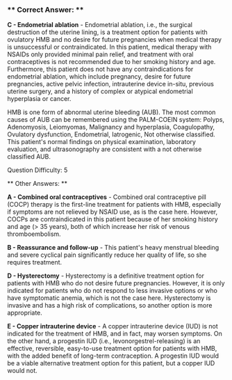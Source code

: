 ### ** Correct Answer: **

**C - Endometrial ablation** - Endometrial ablation, i.e., the surgical destruction of the uterine lining, is a treatment option for patients with ovulatory HMB and no desire for future pregnancies when medical therapy is unsuccessful or contraindicated. In this patient, medical therapy with NSAIDs only provided minimal pain relief, and treatment with oral contraceptives is not recommended due to her smoking history and age. Furthermore, this patient does not have any contraindications for endometrial ablation, which include pregnancy, desire for future pregnancies, active pelvic infection, intrauterine device in-situ, previous uterine surgery, and a history of complex or atypical endometrial hyperplasia or cancer.

HMB is one form of abnormal uterine bleeding (AUB). The most common causes of AUB can be remembered using the PALM-COEIN system: Polyps, Adenomyosis, Leiomyomas, Malignancy and hyperplasia, Coagulopathy, Ovulatory dysfunction, Endometrial, Iatrogenic, Not otherwise classified. This patient's normal findings on physical examination, laboratory evaluation, and ultrasonography are consistent with a not otherwise classified AUB.

Question Difficulty: 5

** Other Answers: **

**A - Combined oral contraceptives** - Combined oral contraceptive pill (COCP) therapy is the first-line treatment for patients with HMB, especially if symptoms are not relieved by NSAID use, as is the case here. However, COCPs are contraindicated in this patient because of her smoking history and age (> 35 years), both of which increase her risk of venous thromboembolism.

**B - Reassurance and follow-up** - This patient's heavy menstrual bleeding and severe cyclical pain significantly reduce her quality of life, so she requires treatment.

**D - Hysterectomy** - Hysterectomy is a definitive treatment option for patients with HMB who do not desire future pregnancies. However, it is only indicated for patients who do not respond to less invasive options or who have symptomatic anemia, which is not the case here. Hysterectomy is invasive and has a high risk of complications, so another option is more appropriate.

**E - Copper intrauterine device** - A copper intrauterine device (IUD) is not indicated for the treatment of HMB, and in fact, may worsen symptoms. On the other hand, a progestin IUD (i.e., levonorgestrel-releasing) is an effective, reversible, easy-to-use treatment option for patients with HMB, with the added benefit of long-term contraception. A progestin IUD would be a viable alternative treatment option for this patient, but a copper IUD would not.

